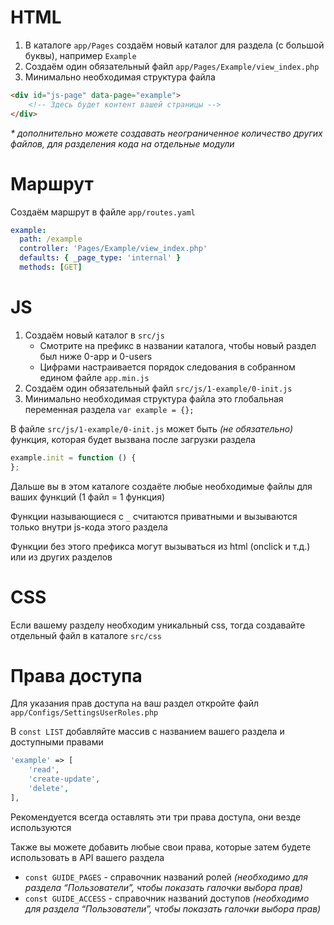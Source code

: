# HTML
1. В каталоге `app/Pages` создаём новый каталог для раздела (с большой буквы), например `Example`
2. Создаём один обязательный файл `app/Pages/Example/view_index.php`
3. Минимально необходимая структура файла
 ```html
 <div id="js-page" data-page="example">
     <!-- Здесь будет контент вашей страницы -->
 </div>
 ```

*\* дополнительно можете создавать неограниченное количество других файлов, для разделения кода на отдельные модули*

# Маршрут
Создаём маршрут в файле `app/routes.yaml`
```yaml
example:
  path: /example
  controller: 'Pages/Example/view_index.php'
  defaults: { _page_type: 'internal' }
  methods: [GET]
```

# JS
1. Создаём новый каталог в `src/js`
   - Cмотрите на префикс в названии каталога, чтобы новый раздел был ниже 0-app и 0-users
   - Цифрами настраивается порядок следования в собранном едином файле `app.min.js`
2. Создаём один обязательный файл `src/js/1-example/0-init.js`
3. Минимально необходимая структура файла это глобальная переменная раздела `var example = {};`

В файле `src/js/1-example/0-init.js` может быть *(не обязательно)* функция, которая будет вызвана после загрузки раздела
```javascript
example.init = function () {
};
```

Дальше вы в этом каталоге создаёте любые необходимые файлы для ваших функций (1 файл = 1 функция)

Функции называющиеся с `_` считаются приватными и вызываются только внутри js-кода этого раздела

Функции без этого префикса могут вызываться из html (onclick и т.д.) или из других разделов

# CSS
Если вашему разделу необходим уникальный css, тогда создавайте отдельный файл в каталоге `src/css`

# Права доступа
Для указания прав доступа на ваш раздел откройте файл `app/Configs/SettingsUserRoles.php`

В `const LIST` добавляйте массив с названием вашего раздела и доступными правами
```php
'example' => [
    'read',
    'create-update',
    'delete',
],
```

Рекомендуется всегда оставлять эти три права доступа, они везде используются

Также вы можете добавить любые свои права, которые затем будете использовать в API вашего раздела

- `const GUIDE_PAGES` - справочник названий ролей *(необходимо для раздела “Пользователи”, чтобы показать галочки выбора прав)*
- `const GUIDE_ACCESS` - справочник названий доступов *(необходимо для раздела “Пользователи”, чтобы показать галочки выбора прав)*